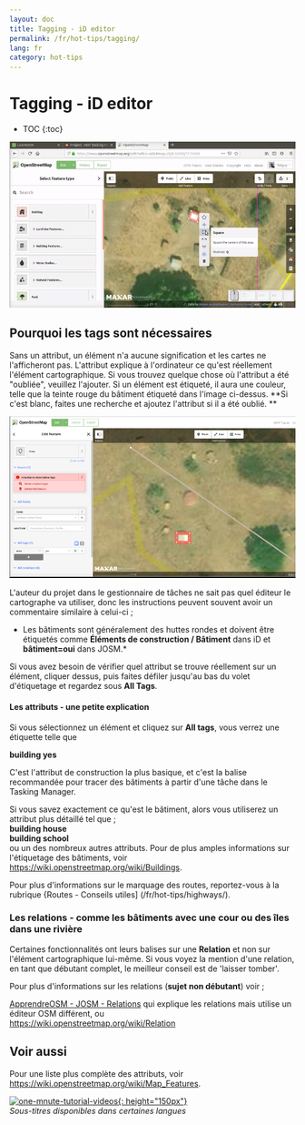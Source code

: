 ```yaml
---
layout: doc
title: Tagging - iD editor
permalink: /fr/hot-tips/tagging/
lang: fr
category: hot-tips
---
```


Tagging - iD editor
============

- TOC
{:toc}

![tagging][]


Pourquoi les tags sont nécessaires
-------------------

Sans un attribut, un élément n'a aucune signification et les cartes ne l'afficheront pas. L'attribut explique à l'ordinateur ce qu'est réellement l'élément cartographique. Si vous trouvez quelque chose où l'attribut a été "oubliée", veuillez l'ajouter. Si un élément est étiqueté, il aura une couleur, telle que la teinte rouge du bâtiment étiqueté dans l'image ci-dessus. **Si c'est blanc, faites une recherche et ajoutez l'attribut si il a été oublié. **  

![tagged-building][]  

L'auteur du projet dans le gestionnaire de tâches ne sait pas quel éditeur le cartographe va utiliser, donc les instructions peuvent souvent avoir un commentaire similaire à celui-ci ;  

- Les bâtiments sont généralement des huttes rondes et doivent être étiquetés comme **Éléments de construction / Bâtiment** dans iD et **bâtiment=oui** dans JOSM.*  

Si vous avez besoin de vérifier quel attribut se trouve réellement sur un élément, cliquer dessus, puis faites défiler jusqu'au bas du volet d'étiquetage et regardez sous **All Tags**.

#### Les attributs - une petite explication ####

Si vous sélectionnez un élément et cliquez sur **All tags**, vous verrez une étiquette telle que  

**building    yes**  

C'est l'attribut de construction la plus basique, et c'est la balise recommandée pour tracer des bâtiments à partir d'une tâche dans le Tasking Manager.  

Si vous savez exactement ce qu'est le bâtiment, alors vous utiliserez un attribut plus détaillé tel que ;  
  **building   house**  
  **building   school**  
ou un des nombreux autres attributs. Pour de plus amples informations sur l'étiquetage des bâtiments, voir <https://wiki.openstreetmap.org/wiki/Buildings>.  

Pour plus d'informations sur le marquage des routes, reportez-vous à la rubrique {Routes - Conseils utiles] (/fr/hot-tips/highways/).  

### Les relations - comme les bâtiments avec une cour ou des îles dans une rivière ####

Certaines fonctionnalités ont leurs balises sur une **Relation** et non sur l'élément cartographique lui-même. Si vous voyez la mention d'une relation, en tant que débutant complet, le meilleur conseil est de 'laisser tomber'.  

Pour plus d'informations sur les relations (**sujet non débutant**) voir ;  

[ApprendreOSM - JOSM - Relations](/en/josm/josm/josm-relations/) qui explique les relations mais utilise un éditeur OSM différent, ou  
<https://wiki.openstreetmap.org/wiki/Relation>

Voir aussi  
---------

Pour une liste plus complète des attributs, voir <https://wiki.openstreetmap.org/wiki/Map_Features>.  

[![one-mnute-tutorial-videos]{: height="150px"}](https://www.youtube.com/playlist?list=PLb9506_-6FMHZ3nwn9heri3xjQKrSq1hN "Humanitarian OpenStreetMap Team - Tutoriels vidéo d'une minute")  
*Sous-titres disponibles dans certaines langues*  





[tagging]:/images/hot-tips/tagging.gif
[keymon]:/images/hot-tips/keymon.png
[tagged-building]:/images/hot-tips/tagged-building.png
[one-mnute-tutorial-videos]: /images/hot-tips/one-mnute-tutorial-videos.png "Humanitarian OpenStreetMap Team Tutoriels vidéo d'une minute"